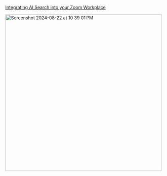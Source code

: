 [Integrating AI Search into your Zoom Workplace](https://weaviate.io/blog/zooviate-zoom-and-weaviate)


<img width="494" alt="Screenshot 2024-08-22 at 10 39 01 PM" src="https://github.com/user-attachments/assets/b9063e75-1224-4126-a087-11bc7f725110">

